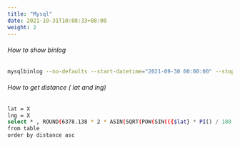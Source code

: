 ```yaml
---
title: "Mysql"
date: 2021-10-31T10:08:33+08:00
weight: 2
---
```


###### How to show binlog
```bash
mysqlbinlog --no-defaults --start-datetime="2021-09-30 00:00:00" --stop-datetime="2021-09-30 23:00:00" -d database --base64-output=DECODE-ROWS -v  /binlog/master-bin.001255 --result-file=/root/binlog/mysqllog001255.sql
```

###### How to get distance ( lat and lng)
```bash
lat = X
lng = X
select * , ROUND(6378.138 * 2 * ASIN(SQRT(POW(SIN(({$lat} * PI() / 180 - lat * PI() / 180) / 2),2) + COS({$lat} * PI() / 180) * COS(lat * PI() / 180) * POW(SIN(({$lng} * PI() / 180 -   lng * PI() / 180) / 2),2))), 5)*1000 AS distance
from table
order by distance asc 
```